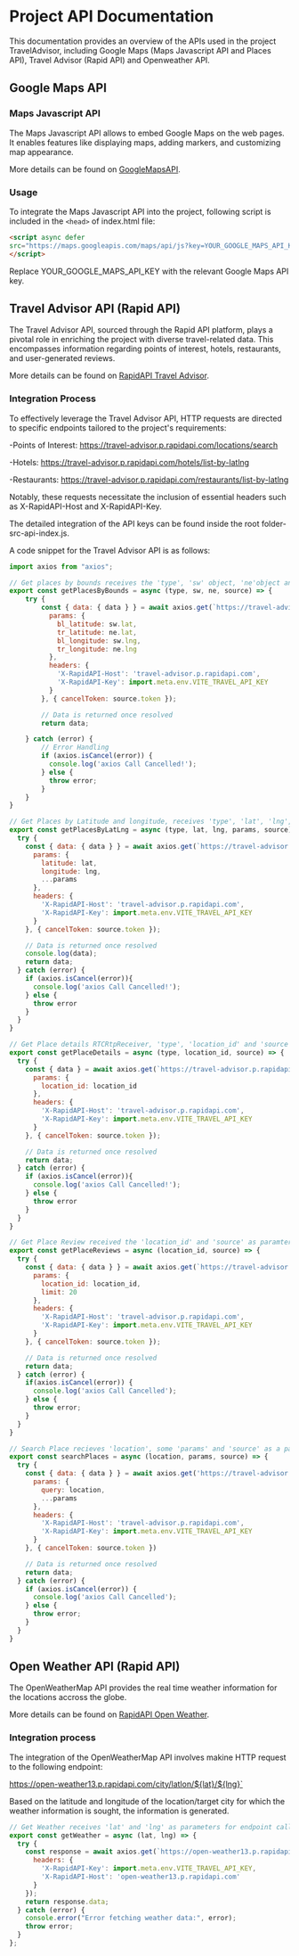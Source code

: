 # Project API Documentation
This documentation provides an overview of the APIs used in the project TravelAdvisor, including Google Maps (Maps Javascript API and Places API), Travel Advisor (Rapid API) and Openweather API. 

## Google Maps API

### Maps Javascript API
The Maps Javascript API allows to embed Google Maps on the web pages. It enables features like displaying maps, adding markers, and customizing map appearance. 

More details can be found on [GoogleMapsAPI](https://console.cloud.google.com/apis/library?project=traveladvisor-407217). 

### Usage
To integrate the Maps Javascript API into the project, following script is included in the `<head>` of index.html file:

```html 
<script async defer
src="https://maps.googleapis.com/maps/api/js?key=YOUR_GOOGLE_MAPS_API_KEY&callback=initMap">
</script>
```

Replace YOUR_GOOGLE_MAPS_API_KEY with the relevant Google Maps API key.
 

## Travel Advisor API (Rapid API)

The Travel Advisor API, sourced through the Rapid API platform, plays a pivotal role in enriching the project with diverse travel-related data. This encompasses information regarding points of interest, hotels, restaurants, and user-generated reviews. 

More details can be found on [RapidAPI Travel Advisor](https://rapidapi.com/apidojo/api/travel-advisor/).

### Integration Process
To effectively leverage the Travel Advisor API, HTTP requests are directed to specific endpoints tailored to the project's requirements:

-Points of Interest: https://travel-advisor.p.rapidapi.com/locations/search

-Hotels: https://travel-advisor.p.rapidapi.com/hotels/list-by-latlng

-Restaurants: https://travel-advisor.p.rapidapi.com/restaurants/list-by-latlng

Notably, these requests necessitate the inclusion of essential headers such as X-RapidAPI-Host and X-RapidAPI-Key. 

The detailed integration of the API keys can be found inside the root folder-src-api-index.js.

A code snippet for the Travel Advisor API is as follows:

```javascript
import axios from "axios";

// Get places by bounds receives the 'type', 'sw' object, 'ne'object and 'source' for effect cancellation as parameter for endpoint call
export const getPlacesByBounds = async (type, sw, ne, source) => {
    try {
        const { data: { data } } = await axios.get(`https://travel-advisor.p.rapidapi.com/${type}/list-in-boundary`, {
          params: {
            bl_latitude: sw.lat,
            tr_latitude: ne.lat,
            bl_longitude: sw.lng,
            tr_longitude: ne.lng
          },
          headers: {
            'X-RapidAPI-Host': 'travel-advisor.p.rapidapi.com',
            'X-RapidAPI-Key': import.meta.env.VITE_TRAVEL_API_KEY
          }
        }, { cancelToken: source.token });

        // Data is returned once resolved
        return data;

    } catch (error) {
        // Error Handling
        if (axios.isCancel(error)) {
          console.log('axios Call Cancelled!');
        } else {
          throw error;
        }
    }
}

// Get Places by Latitude and longitude, receives 'type', 'lat', 'lng', some 'params' and source for effect cleanup and error handling as parameter to endpoint call
export const getPlacesByLatLng = async (type, lat, lng, params, source) => {
  try {
    const { data: { data } } = await axios.get(`https://travel-advisor.p.rapidapi.com/${type}/list-by-latlng`, {
      params: {
        latitude: lat,
        longitude: lng,
        ...params
      },
      headers: {
        'X-RapidAPI-Host': 'travel-advisor.p.rapidapi.com',
        'X-RapidAPI-Key': import.meta.env.VITE_TRAVEL_API_KEY
      }
    }, { cancelToken: source.token });

    // Data is returned once resolved
    console.log(data);
    return data;
  } catch (error) {
    if (axios.isCancel(error)){
      console.log('axios Call Cancelled!');
    } else {
      throw error
    }
  }
}

// Get Place details RTCRtpReceiver, 'type', 'location_id' and 'source' as paramter to endpoint call
export const getPlaceDetails = async (type, location_id, source) => {
  try {
    const { data } = await axios.get(`https://travel-advisor.p.rapidapi.com/${type}/get-details`, {
      params: {
        location_id: location_id
      }, 
      headers: {
        'X-RapidAPI-Host': 'travel-advisor.p.rapidapi.com',
        'X-RapidAPI-Key': import.meta.env.VITE_TRAVEL_API_KEY
      }
    }, { cancelToken: source.token });

    // Data is returned once resolved
    return data;
  } catch (error) {
    if (axios.isCancel(error)){
      console.log('axios Call Cancelled!');
    } else {
      throw error
    }
  }
}

// Get Place Review received the 'location_id' and 'source' as paramters for endpoint call
export const getPlaceReviews = async (location_id, source) => {
  try {
    const { data: { data } } = await axios.get(`https://travel-advisor.p.rapidapi.com/reviews/list`, {
      params: {
        location_id: location_id,
        limit: 20
      },
      headers: {
        'X-RapidAPI-Host': 'travel-advisor.p.rapidapi.com',
        'X-RapidAPI-Key': import.meta.env.VITE_TRAVEL_API_KEY
      }
    }, { cancelToken: source.token });

    // Data is returned once resolved
    return data;
  } catch (error) {
    if(axios.isCancel(error)) {
      console.log('axios Call Cancelled');
    } else {
      throw error;
    }
  }
}

// Search Place recieves 'location', some 'params' and 'source' as a parameters for endpoint call
export const searchPlaces = async (location, params, source) => {
  try {
    const { data: { data } } = await axios.get('https://travel-advisor.p.rapidapi.com/locations/search', {
      params: {
        query: location,
        ...params
      },
      headers: {
        'X-RapidAPI-Host': 'travel-advisor.p.rapidapi.com',
        'X-RapidAPI-Key': import.meta.env.VITE_TRAVEL_API_KEY
      }
    }, { cancelToken: source.token })

    // Data is returned once resolved
    return data;
  } catch (error) {
    if (axios.isCancel(error)) {
      console.log('axios Call Cancelled');
    } else {
      throw error;
    }
  }
}
```

## Open Weather API (Rapid API)
The OpenWeatherMap API provides the real time weather information for the locations accross the globe. 

More details can be found on [RapidAPI Open Weather](https://rapidapi.com/worldapi/api/open-weather13/).

### Integration process
The integration of the OpenWeatherMap API involves makine HTTP request to the following endpoint:

https://open-weather13.p.rapidapi.com/city/latlon/${lat}/${lng}` 

Based on the latitude and longitude of the location/target city for which the weather information is sought, the information is generated.

``` javascript
// Get Weather receives 'lat' and 'lng' as parameters for endpoint call
export const getWeather = async (lat, lng) => {
  try {
    const response = await axios.get(`https://open-weather13.p.rapidapi.com/city/latlon/${lat}/${lng}`, {
      headers: {
        'X-RapidAPI-Key': import.meta.env.VITE_TRAVEL_API_KEY,
        'X-RapidAPI-Host': 'open-weather13.p.rapidapi.com'
      }
    });
    return response.data;
  } catch (error) {
    console.error("Error fetching weather data:", error);
    throw error;
  }
};
```
